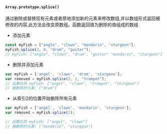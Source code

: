 #### ```Array.prototype.splice()```
通过删除或替换现有元素或者原地添加新的元素来修改数组,并以数组形式返回被修改的内容,此方法会改变原数组。函数返回值为删除的值组成的数组

+ 添加元素
```javascript
const myFish = ["angle", "clown", "mandarin", "sturgeon"];
myFish.splice(2, 0, "drum", "guitar");
// myFish: ["angle", "clown", "drum", "guitar" "mandarin", "sturgeon"]
```

+ 删除并添加元素
```javascript
var myFish = ['angel', 'clown', 'drum', 'sturgeon'];
var removed = myFish.splice(2, 1, "trumpet");
// 运算后的 myFish: ["angel", "clown", "trumpet", "sturgeon"]
// 被删除的元素: ["drum"]
```

+ 从索引2的位置开始删除所有元素
```javascript
var myFish = ['angel', 'clown', 'mandarin', 'sturgeon'];
var removed = myFish.splice(2);

// 运算后的 myFish: ["angel", "clown"]
// 被删除的元素: ["mandarin", "sturgeon"]
```
